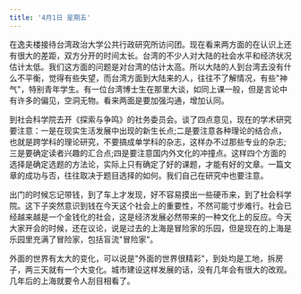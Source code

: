```yaml
---
title: '4月1日 星期五'
---
```


在逸夫楼接待台湾政治大学公共行政研究所访问团。现在看来两方面的在认识上还有很大的差距，双方分开的时间太长。台湾的不少人对大陆的社会水平和经济状况估计太低。我们这方面的问题是对台湾的估计太高。所以大陆的人到台湾去没有什么不平衡，觉得有些失望，而台湾方面到大陆来的人，往往不了解情况，有些"神气"，特别青年学生。有一位台湾博士生在那里大谈，如同上课一般，但是言论中有许多的偏见，空洞无物。看来两面是要加强沟通，增加认同。

到社会科学院去开《探索与争鸣》的社务委员会。谈了四点意见，现在的学术研究要注意：一是在现实生活发展中出现的新生长点;二是要注意各种理论的结合点，也就是跨学科的理论研究，不要搞成单学科的杂志，这样办不过那些专业的杂志;三是要确定读者兴趣的汇合点;四是要注意国内外文化的冲撞点。这样四个方面的选择是确定选题的方法论，实际上只有确定了好的课题，才能有好的文章。一篇文章的成功与否，往往取决于题目选择的如何。我们自己在研究中也要注意。

出门的时候忘记带钱，到了车上才发现，好不容易摸出一些硬币来，到了社会科学院。这下子突然意识到钱在今天这个社会上的重要性，不然可能寸步难行。社会已经越来越是一个金钱化的社会，这是经济发展必然带来的一种文化上的反应。今天大家开会的时候，还在议论，说是过去的上海是冒险家的乐园，但是现在的上海是乐园里充满了冒险家，包括盲流"冒险家"。

外面的世界有太大的变化，可以说是"外面的世界很精彩"，到处均是工地，拆房子，两三天就有一个大变化。城市建设这样发展的话，没有几年会有很大的改观。几年后的上海就要令人刮目相看了。

